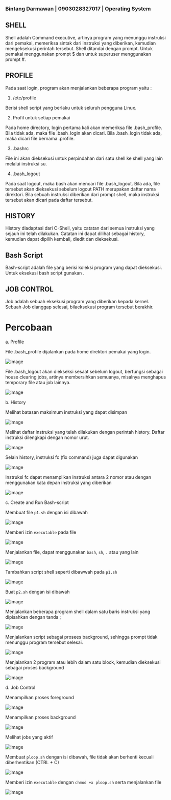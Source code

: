 ### Bintang Darmawan | 0903028327017 | Operating System

## SHELL

Shell adalah Command executive, artinya program yang menunggu instruksi dari pemakai,
memeriksa sintak dari instruksi yang diberikan, kemudian mengeksekusi perintah tersebut.
Shell ditandai dengan prompt. Untuk pemakai menggunakan prompt $ dan untuk superuser
menggunakan prompt #.

## PROFILE

Pada saat login, program akan menjalankan beberapa program yaitu :

1. /etc/profile

Berisi shell script yang berlaku untuk seluruh pengguna Linux.

2. Profil untuk setiap pemakai

Pada home directory, login pertama kali akan memeriksa file .bash_profile. Bila tidak ada, maka
file .bash_login akan dicari. Bila .bash_login tidak ada, maka dicari file bernama .profile.

3. .bashrc

File ini akan dieksekusi untuk perpindahan dari satu shell ke shell yang lain melalui instruksi su.

4. .bash_logout

Pada saat logout, maka bash akan mencari file .bash_logout. Bila ada, file tersebut akan
dieksekusi sebelum logout
PATH merupakan daftar nama direktori. Bila sebuah instruksi diberikan dari prompt shell, maka
instruksi tersebut akan dicari pada daftar tersebut.

## HISTORY

History diadaptasi dari C-Shell, yaitu catatan dari semua instruksi yang sejauh ini telah
dilakukan. Catatan ini dapat dilihat sebagai history, kemudian dapat dipilih kembali, diedit dan
dieksekusi.

## Bash Script

Bash-script adalah file yang berisi koleksi program yang dapat dieksekusi. Untuk eksekusi bash
script gunakan .

## JOB CONTROL

Job adalah sebuah eksekusi program yang diberikan kepada kernel. Sebuah Job dianggap
selesai, bilaeksekusi program tersebut berakhir.

# Percobaan

a. Profile

File .bash_profile dijalankan pada home direktori pemakai yang login.

![image](https://github.com/user-attachments/assets/b5d54fbf-b448-4157-bfee-4efa9b8223ba)

File .bash_logout akan diekseksi sesaat sebelum logout, berfungsi sebagai house clearing
jobs, artinya membersihkan semuanya, misalnya menghapus temporary file atau job lainnya.

![image](https://github.com/user-attachments/assets/d0a9adbd-6fb7-4951-b5c9-4d31616335fe)

b. History

Melihat batasan maksimum instruksi yang dapat disimpan

![image](https://github.com/user-attachments/assets/a79d4a28-62f8-4ba3-ba07-fb33007a7390)

Melihat daftar instruksi yang telah dilakukan dengan perintah history. Daftar instruksi
dilengkapi dengan nomor urut.

![image](https://github.com/user-attachments/assets/d1aa548d-ad3d-493a-ab53-984f6317154a)

Selain history, instruksi fc (fix command) juga dapat digunakan

![image](https://github.com/user-attachments/assets/13fbed53-e1a4-4e02-8ca2-22e798250425)

Instruksi fc dapat menampilkan instruksi antara 2 nomor atau dengan menggunakan kata
depan instruksi yang diberikan

![image](https://github.com/user-attachments/assets/d55ad983-5400-4bab-84fa-1e8a3fb74c04)

c. Create and Run Bash-script

Membuat file `p1.sh` dengan isi dibawah

![image](https://github.com/user-attachments/assets/14c6a9fe-5964-4854-af76-7301202272b4)

Memberi izin `executable` pada file

![image](https://github.com/user-attachments/assets/b6c8186e-271a-4081-b1d9-c1b5be1dadf4)

Menjalankan file, dapat menggunakan `bash`, `sh`, `.` atau yang lain

![image](https://github.com/user-attachments/assets/5183e947-638a-4ea7-bf2f-9cae1be6d22d)

Tambahkan script shell seperti dibawwah pada `p1.sh`

![image](https://github.com/user-attachments/assets/549be1ba-7e0c-464d-ba35-a12939dd7bda)

Buat `p2.sh` dengan isi dibawah

![image](https://github.com/user-attachments/assets/59aaec0d-280e-4d51-bd29-df359fd2ee27)

Menjalankan beberapa program shell dalam satu baris instruksi yang dipisahkan dengan
tanda ;

![image](https://github.com/user-attachments/assets/1e30a2ac-bf91-4bf5-9886-8fb50980e8df)

Menjalankan script sebagai prosees background, sehingga prompt tidak menunggu program
tersebut selesai.

![image](https://github.com/user-attachments/assets/12cb3c95-515d-4755-b7dc-faf10c34ca24)

Menjalankan 2 program atau lebih dalam satu block, kemudian dieksekusi sebagai
proses background

![image](https://github.com/user-attachments/assets/686aedaf-1144-437f-8b96-14a2f8e40a80)

d. Job Control

Menampilkan proses foreground

![image](https://github.com/user-attachments/assets/1861c563-43d7-4f0d-80f0-c877832ad5b5)

Menampilkan proses background

![image](https://github.com/user-attachments/assets/024de286-b799-4e55-a78b-4f59c33cf0e6)

Melihat jobs yang aktif

![image](https://github.com/user-attachments/assets/d2006c15-82dd-4ff1-9b68-8d85d7d2695c)

Membuat `ploop.sh` dengan isi dibawah, file tidak akan berhenti kecuali diberhentikan (CTRL + C)

![image](https://github.com/user-attachments/assets/25e03b99-60a1-4ff9-b3c8-c4cdc1b76d48)

Memberi izin `executable` dengan `chmod +x ploop.sh` serta menjalankan file

![image](https://github.com/user-attachments/assets/940a2a59-9903-4162-b867-2f91b5026d1a)


